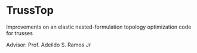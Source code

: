 # TrussTop
Improvements on an elastic nested-formulation topology optimization code for trusses

Advisor: Prof. Adeildo S. Ramos Jr
